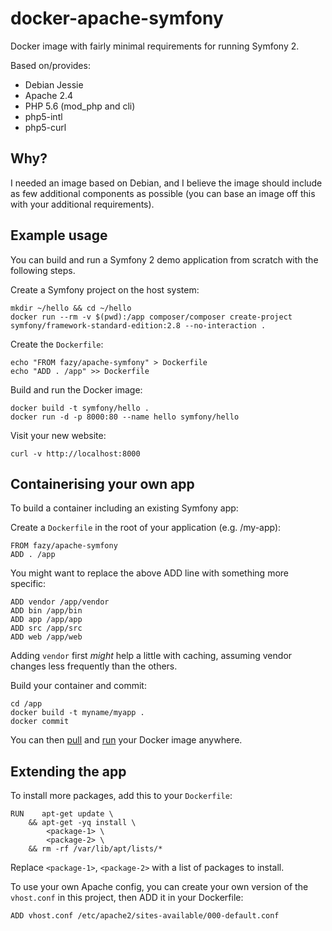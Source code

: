 docker-apache-symfony
=====================

Docker image with fairly minimal requirements for running Symfony 2.

Based on/provides:

* Debian Jessie
* Apache 2.4
* PHP 5.6 (mod_php and cli)
* php5-intl
* php5-curl

Why?
----

I needed an image based on Debian, and I believe the image should include as few additional components as
possible (you can base an image off this with your additional requirements).


Example usage
-------------

You can build and run a Symfony 2 demo application from scratch with the following steps.

Create a Symfony project on the host system:

    mkdir ~/hello && cd ~/hello
    docker run --rm -v $(pwd):/app composer/composer create-project symfony/framework-standard-edition:2.8 --no-interaction .

Create the `Dockerfile`:

    echo "FROM fazy/apache-symfony" > Dockerfile
    echo "ADD . /app" >> Dockerfile

Build and run the Docker image:

    docker build -t symfony/hello .
    docker run -d -p 8000:80 --name hello symfony/hello

Visit your new website:

    curl -v http://localhost:8000


Containerising your own app
---------------------------

To build a container including an existing Symfony app:

Create a `Dockerfile` in the root of your application (e.g. /my-app):

    FROM fazy/apache-symfony
    ADD . /app

You might want to replace the above ADD line with something more specific:

    ADD vendor /app/vendor
    ADD bin /app/bin
    ADD app /app/app
    ADD src /app/src
    ADD web /app/web

Adding `vendor` first *might* help a little with caching, assuming vendor changes less frequently than the others.

Build your container and commit:

    cd /app
    docker build -t myname/myapp .
    docker commit

You can then [pull](http://docs.docker.com/reference/commandline/cli/#pull) and
[run](https://docs.docker.com/reference/run/) your Docker image anywhere.


Extending the app
-----------------

To install more packages, add this to your `Dockerfile`:

    RUN    apt-get update \
        && apt-get -yq install \
            <package-1> \
            <package-2> \
        && rm -rf /var/lib/apt/lists/*

Replace `<package-1>`, `<package-2>` with a list of packages to install.

To use your own Apache config, you can create your own version of the `vhost.conf` in this project, then
ADD it in your Dockerfile:

    ADD vhost.conf /etc/apache2/sites-available/000-default.conf

